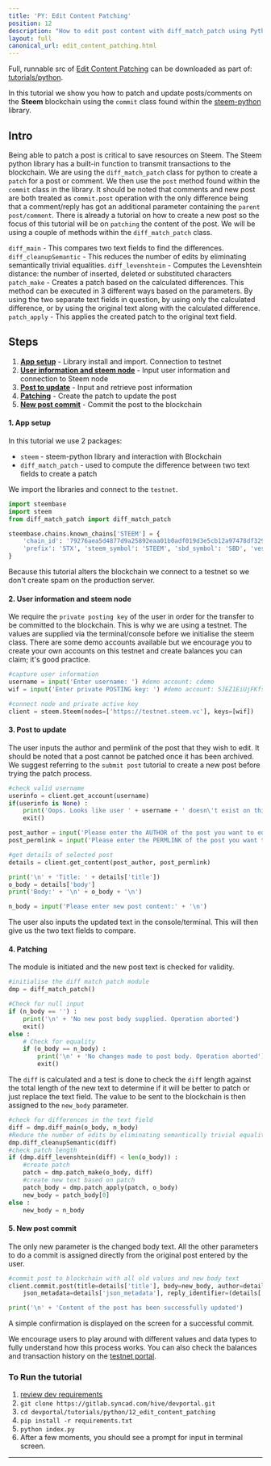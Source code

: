 ```yaml
---
title: 'PY: Edit Content Patching'
position: 12
description: "How to edit post content with diff_match_patch using Python."
layout: full
canonical_url: edit_content_patching.html
---              
```

<span class="fa-pull-left top-of-tutorial-repo-link"><span class="first-word">Full</span>, runnable src of [Edit Content Patching](https://gitlab.syncad.com/hive/devportal/-/tree/master/tutorials/python/tutorials/12_edit_content_patching) can be downloaded as part of: [tutorials/python](https://gitlab.syncad.com/hive/devportal/-/tree/master/tutorials/python).</span>
<br>



In this tutorial we show you how to patch and update posts/comments on the **Steem** blockchain using the `commit` class found within the [steem-python](https://github.com/steemit/steem-python) library.

## Intro

Being able to patch a post is critical to save resources on Steem. The Steem python library has a built-in function to transmit transactions to the blockchain. We are using the `diff_match_patch` class for python to create a `patch` for a post or comment. We then use the `post` method found within the `commit` class in the library. It should be noted that comments and new post are both treated as `commit.post` operation with the only difference being that a comment/reply has got an additional parameter containing the `parent post/comment`. There is already a tutorial on how to create a new post so the focus of this tutorial will be on `patching` the content of the post. We will be using a couple of methods within the `diff_match_patch` class.

`diff_main` - This compares two text fields to find the differences.
`diff_cleanupSemantic` - This reduces the number of edits by eliminating semantically trivial equalities.
`diff_levenshtein` - Computes the Levenshtein distance: the number of inserted, deleted or substituted characters
`patch_make` - Creates a patch based on the calculated differences. This method can be executed in 3 different ways based on the parameters. By using the two separate text fields in question, by using only the calculated difference, or by using the original text along with the calculated difference.
`patch_apply` - This applies the created patch to the original text field.

## Steps

1.  [**App setup**](#setup) - Library install and import. Connection to testnet
1.  [**User information and steem node**](#userinfo) - Input user information and connection to Steem node
1.  [**Post to update**](#post) - Input and retrieve post information
1.  [**Patching**](#patch) - Create the patch to update the post
1.  [**New post commit**](#commit) - Commit the post to the blockchain

#### 1. App setup <a name="setup"></a>

In this tutorial we use 2 packages:

- `steem` - steem-python library and interaction with Blockchain
- `diff_match_patch` - used to compute the difference between two text fields to create a patch

We import the libraries and connect to the `testnet`.

```python
import steembase
import steem
from diff_match_patch import diff_match_patch

steembase.chains.known_chains['STEEM'] = {
    'chain_id': '79276aea5d4877d9a25892eaa01b0adf019d3e5cb12a97478df3298ccdd01673',
    'prefix': 'STX', 'steem_symbol': 'STEEM', 'sbd_symbol': 'SBD', 'vests_symbol': 'VESTS'
}
```

Because this tutorial alters the blockchain we connect to a testnet so we don't create spam on the production server.

#### 2. User information and steem node <a name="userinfo"></a>

We require the `private posting key` of the user in order for the transfer to be committed to the blockchain. This is why we are using a testnet. The values are supplied via the terminal/console before we initialise the steem class. There are some demo accounts available but we encourage you to create your own accounts on this testnet and create balances you can claim; it's good practice.

```python
#capture user information
username = input('Enter username: ') #demo account: cdemo
wif = input('Enter private POSTING key: ') #demo account: 5JEZ1EiUjFKfsKP32b15Y7jybjvHQPhnvCYZ9BW62H1LDUnMvHz

#connect node and private active key
client = steem.Steem(nodes=['https://testnet.steem.vc'], keys=[wif])
```

#### 3. Post to update <a name="post"></a>

The user inputs the author and permlink of the post that they wish to edit. It should be noted that a post cannot be patched once it has been archived. We suggest referring to the `submit post` tutorial to create a new post before trying the patch process.

```python
#check valid username
userinfo = client.get_account(username)
if(userinfo is None) :
    print('Oops. Looks like user ' + username + ' doesn\'t exist on this chain!')
    exit()

post_author = input('Please enter the AUTHOR of the post you want to edit: ')
post_permlink = input('Please enter the PERMLINK of the post you want to edit: ')

#get details of selected post
details = client.get_content(post_author, post_permlink)

print('\n' + 'Title: ' + details['title'])
o_body = details['body']
print('Body:' + '\n' + o_body + '\n')

n_body = input('Please enter new post content:' + '\n')
```

The user also inputs the updated text in the console/terminal. This will then give us the two text fields to compare.

#### 4. Patching <a name="patch"></a>

The module is initiated and the new post text is checked for validity.

```python
#initialise the diff match patch module
dmp = diff_match_patch()

#Check for null input
if (n_body == '') :
    print('\n' + 'No new post body supplied. Operation aborted')
    exit()
else :
    # Check for equality
    if (o_body == n_body) :
        print('\n' + 'No changes made to post body. Operation aborted')
        exit()
```

The `diff` is calculated and a test is done to check the `diff` length against the total length of the new text to determine if it will be better to patch or just replace the text field. The value to be sent to the blockchain is then assigned to the `new_body` parameter.

```python
#check for differences in the text field
diff = dmp.diff_main(o_body, n_body)
#Reduce the number of edits by eliminating semantically trivial equalities.
dmp.diff_cleanupSemantic(diff)
#check patch length
if (dmp.diff_levenshtein(diff) < len(o_body)) :
    #create patch
    patch = dmp.patch_make(o_body, diff)
    #create new text based on patch
    patch_body = dmp.patch_apply(patch, o_body)
    new_body = patch_body[0]
else :
    new_body = n_body
```

#### 5. New post commit <a name="commit"></a>

The only new parameter is the changed body text. All the other parameters to do a commit is assigned directly from the original post entered by the user.

```python
#commit post to blockchain with all old values and new body text
client.commit.post(title=details['title'], body=new_body, author=details['author'], permlink=details['permlink'],
    json_metadata=details['json_metadata'], reply_identifier=(details['parent_author'] + '/' + details['parent_permlink']))

print('\n' + 'Content of the post has been successfully updated')
```

A simple confirmation is displayed on the screen for a successful commit.

We encourage users to play around with different values and data types to fully understand how this process works. You can also check the balances and transaction history on the [testnet portal](http://condenser.steem.vc/).

### To Run the tutorial

1.  [review dev requirements](getting_started)
1.  `git clone https://gitlab.syncad.com/hive/devportal.git`
1.  `cd devportal/tutorials/python/12_edit_content_patching`
1.  `pip install -r requirements.txt`
1.  `python index.py`
1.  After a few moments, you should see a prompt for input in terminal screen.


---
